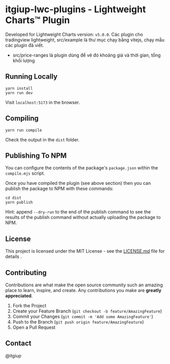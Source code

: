 # itgiup-lwc-plugins - Lightweight Charts™ Plugin

Developed for Lightweight Charts version: `v5.0.0`. 
Các plugin cho tradingview lightweight, src/example là thư mục chạy bằng vitejs, chạy mẫu các plugin đã viết.
- src/price-ranges là plugin dùng để vẽ đó khoảng giá và thời gian, tổng khối lượng 

## Running Locally

```shell
yarn install
yarn run dev
```

Visit `localhost:5173` in the browser.

## Compiling

```shell
yarn run compile
```

Check the output in the `dist` folder.

## Publishing To NPM

You can configure the contents of the package's `package.json` within the
`compile.mjs` script.

Once you have compiled the plugin (see above section) then you can publish the
package to NPM with these commands:

```shell
cd dist
yarn publish
```

Hint: append `--dry-run` to the end of the publish command to see the results of
the publish command without actually uploading the package to NPM.

## License

This project is licensed under the MIT License - see the [LICENSE.md](LICENSE.md) file for details
.

## Contributing

Contributions are what make the open source community such an amazing place to learn, inspire, and create. Any contributions you make are **greatly appreciated**.

1. Fork the Project
2. Create your Feature Branch (`git checkout -b feature/AmazingFeature`)
3. Commit your Changes (`git commit -m 'Add some AmazingFeature'`)
4. Push to the Branch (`git push origin feature/AmazingFeature`)
5. Open a Pull Request

## Contact

@itgiup
